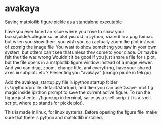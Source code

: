 # avakaya
Saving matplotlib figure pickle as a standalone executable

have you ever faced an issue where you have to show your boss/guide/collegue some plot you did in python, share it in a png format. but when you show them, you wish you can actually zoom the plot instead of zoomig the image file. 
You want to show somehting you saw in your own system, but others can't see that unless they come to your place.
Or maybe felt the title was wrong
Wouldn't it be good if you just share a file for a plot, but the file opens in a matplotlib figure window instead of a image viewer.
And you can drag, zoom , change title, and everything, have your shared axes in subplots etc ?
Presenting you "avakaya" (mango pickle in telugu)

Add the avakaya_startup.py file in ipython startup folder (~/.ipython/profile_default/startup/), and then you can use %save_mpl_fig magic inside ipython prompt to save the current active figure.
To run the figure just enter ./figure.pp in terminal, same as a shell script (it is a shell script, where pp stands for pickle plot). 

This is made in linux, for linux systems. Before opening the figure file, make sure that there is python and matplotlib installed.
